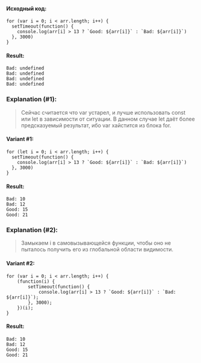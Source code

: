 #### Исходный код:
```
for (var i = 0; i < arr.length; i++) {
  setTimeout(function() {
    console.log(arr[i] > 13 ? `Good: ${arr[i]}` : `Bad: ${arr[i]}`)
  }, 3000)
}
```

#### Result:
```
Bad: undefined
Bad: undefined
Bad: undefined
Bad: undefined
```

### Explanation (#1):
> Сейчас считается что var устарел, и лучше использовать const или let в зависимости от ситуации. В данном случае let даёт более предсказуемый результат, ибо var хайстится из блока for.

#### Variant #1:
```
for (let i = 0; i < arr.length; i++) {
  setTimeout(function() {
    console.log(arr[i] > 13 ? `Good: ${arr[i]}` : `Bad: ${arr[i]}`)
  }, 3000)
}
```

#### Result:
```
Bad: 10
Bad: 12
Good: 15
Good: 21
```

### Explanation (#2):
> Замыкаем i в самовызывающейся функции, чтобы оно не пыталось получить его из глобальной области видимости.

#### Variant #2:
```
for (var i = 0; i < arr.length; i++) {
    (function(i) {
        setTimeout(function() {
            console.log(arr[i] > 13 ? `Good: ${arr[i]}` : `Bad: ${arr[i]}`);
        }, 3000);
    })(i);
}
```

#### Result:
```
Bad: 10
Bad: 12
Good: 15
Good: 21
```